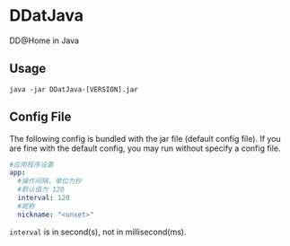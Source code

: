 # DDatJava
DD@Home in Java

## Usage

`java -jar DDatJava-[VERSION].jar`

## Config File

The following config is bundled with the jar file (default config file). If you
are fine with the default config, you may run without specify a
config file.

```yaml
#应用程序设置
app:
  #操作间隔，单位为秒
  #默认值为 120
  interval: 120
  #昵称
  nickname: "<unset>"
```

`interval` is in second(s), not in millisecond(ms).